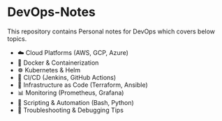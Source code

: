 # DevOps-Notes
This repository contains Personal notes for DevOps which covers below topics.

- ☁️ Cloud Platforms (AWS, GCP, Azure)
- 🐳 Docker & Containerization
- ☸️ Kubernetes & Helm
- 🔁 CI/CD (Jenkins, GitHub Actions)
- 🧩 Infrastructure as Code (Terraform, Ansible)
- 📊 Monitoring (Prometheus, Grafana)
- 🧠 Scripting & Automation (Bash, Python)
- 🧰 Troubleshooting & Debugging Tips
